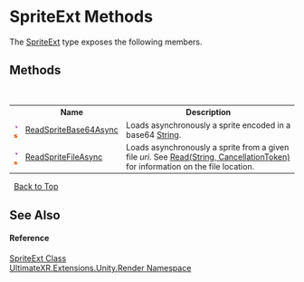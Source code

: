 # SpriteExt Methods
 

The <a href="T_UltimateXR_Extensions_Unity_Render_SpriteExt">SpriteExt</a> type exposes the following members.


## Methods
&nbsp;<table><tr><th></th><th>Name</th><th>Description</th></tr><tr><td>![Public method](media/pubmethod.gif "Public method")![Static member](media/static.gif "Static member")</td><td><a href="M_UltimateXR_Extensions_Unity_Render_SpriteExt_ReadSpriteBase64Async">ReadSpriteBase64Async</a></td><td>
Loads asynchronously a sprite encoded in a base64 <a href="https://docs.microsoft.com/dotnet/api/system.string" target="_blank" rel="noopener noreferrer">String</a>.</td></tr><tr><td>![Public method](media/pubmethod.gif "Public method")![Static member](media/static.gif "Static member")</td><td><a href="M_UltimateXR_Extensions_Unity_Render_SpriteExt_ReadSpriteFileAsync">ReadSpriteFileAsync</a></td><td>
Loads asynchronously a sprite from a given file *uri*. See <a href="M_UltimateXR_Extensions_System_IO_FileExt_Read">Read(String, CancellationToken)</a> for information on the file location.</td></tr></table>&nbsp;
<a href="#spriteext-methods">Back to Top</a>

## See Also


#### Reference
<a href="T_UltimateXR_Extensions_Unity_Render_SpriteExt">SpriteExt Class</a><br /><a href="N_UltimateXR_Extensions_Unity_Render">UltimateXR.Extensions.Unity.Render Namespace</a><br />